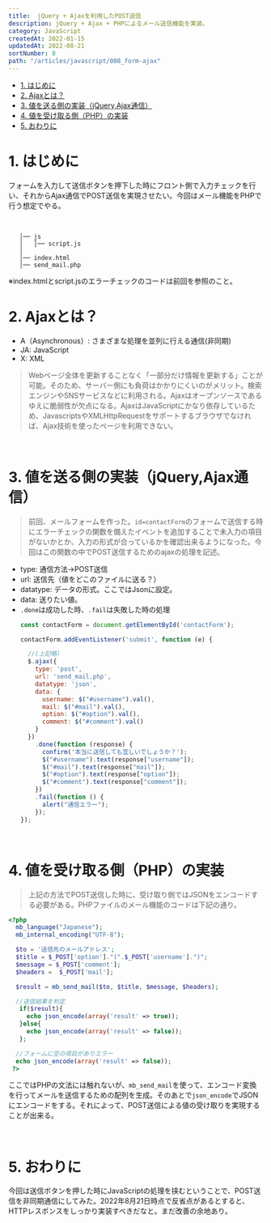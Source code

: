 ```yaml
---
title:  jQuery + Ajaxを利用したPOST送信
description: jQuery + Ajax + PHPによるメール送信機能を実装。
category: JavaScript
createdAt: 2022-01-15
updatedAt: 2022-08-21
sortNumber: 8
path: "/articles/javascript/008_form-ajax"
---
```


<nuxt-content-wrapper>

<!-- code_chunk_output -->
- [1. はじめに](#1-はじめに)
- [2. Ajaxとは？](#2-ajaxとは)
- [3. 値を送る側の実装（jQuery,Ajax通信）](#3-値を送る側の実装jqueryajax通信)
- [4. 値を受け取る側（PHP）の実装](#4-値を受け取る側phpの実装)
- [5. おわりに](#5-おわりに)

# 1. はじめに
フォームを入力して送信ボタンを押下した時にフロント側で入力チェックを行い、それからAjax通信でPOST送信を実現させたい。今回はメール機能をPHPで行う想定でやる。

<br>

```
   │── js
   │   │── script.js
   │
   │── index.html
   │── send_mail.php
```
※index.htmlとscript.jsのエラーチェックのコードは前回を参照のこと。
<br>

# 2. Ajaxとは？
- A（Asynchronous）: さまざまな処理を並列に行える通信(非同期)
- JA: JavaScript
- X: XML
> Webページ全体を更新することなく「一部分だけ情報を更新する」ことが可能。そのため、サーバー側にも負荷はかかりにくいのがメリット。検索エンジンやSNSサービスなどに利用される。Ajaxはオープンソースであるゆえに脆弱性が欠点になる。AjaxはJavaScriptにかなり依存しているため、JavascriptsやXMLHttpRequestをサポートするブラウザでなければ、Ajax技術を使ったページを利用できない。

<br>

# 3. 値を送る側の実装（jQuery,Ajax通信）
> 前回、メールフォームを作った。`id=contactForm`のフォームで送信する時にエラーチェックの関数を備えたイベントを追加することで未入力の項目がないかとか、入力の形式が合っているかを確認出来るようになった。今回はこの関数の中でPOST送信するためのajaxの処理を記述。
- type: 通信方法→POST送信
- url: 送信先（値をどこのファイルに送る？）
- datatype: データの形式。ここではJsonに設定。
- data: 送りたい値。
- `.done`は成功した時、`.fail`は失敗した時の処理
  ```js
  const contactForm = document.getElementById('contactForm');

  contactForm.addEventListener('submit', function (e) {

    //(上記略)
    $.ajax({
      type: 'post',
      url: 'send_mail.php',
      datatype: 'json',
      data: {
        username: $("#username").val(),
        mail: $("#mail").val(),
        option: $("#option").val(),
        comment: $("#comment").val()
      }
    })
      .done(function (response) {
        confirm('本当に送信しても宜しいでしょうか？');
        $("#username").text(response["username"]);
        $("#mail").text(response["mail"]);
        $("#option").text(response["option"]);
        $("#comment").text(response["comment"]);
      })
      .fail(function () {
        alert("通信エラー");
      });
  });

  ```

<br>

# 4. 値を受け取る側（PHP）の実装
> 上記の方法でPOST送信した時に、受け取り側ではJSONをエンコードする必要がある。PHPファイルのメール機能のコードは下記の通り。
```php
<?php
  mb_language("Japanese");
  mb_internal_encoding("UTF-8");

  $to = '送信先のメールアドレス';
  $title = $_POST['option']."(".$_POST['username'].")";
  $message = $_POST['comment'];
  $headers =  $_POST['mail'];

  $result = mb_send_mail($to, $title, $message, $headers);

  //送信結果を判定
   if($result){
     echo json_encode(array('result' => true));
   }else{
     echo json_encode(array('result' => false));
   };

  //フォームに空の項目がありエラー
  echo json_encode(array('result' => false));
 ?>
```

ここではPHPの文法には触れないが、`mb_send_mail`を使って、エンコード変換を行ってメールを送信するための配列を生成。そのあとで`json_encode`でJSONにエンコードをする。それによって、POST送信による値の受け取りを実現することが出来る。

<br>

# 5. おわりに
今回は送信ボタンを押した時にJavaScriptの処理を挟むということで、POST送信を非同期通信にしてみた。2022年8月21日時点で反省点があるとすると、HTTPレスポンスをしっかり実装すべきだなと。まだ改善の余地あり。

<br>

</nuxt-content-wrapper>
